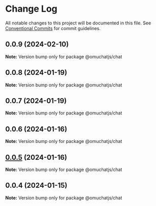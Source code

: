 # Change Log

All notable changes to this project will be documented in this file.
See [Conventional Commits](https://conventionalcommits.org) for commit guidelines.

## 0.0.9 (2024-02-10)

**Note:** Version bump only for package @omuchatjs/chat





## 0.0.8 (2024-01-19)

**Note:** Version bump only for package @omuchatjs/chat





## 0.0.7 (2024-01-19)

**Note:** Version bump only for package @omuchatjs/chat





## 0.0.6 (2024-01-16)

**Note:** Version bump only for package @omuchatjs/chat





## [0.0.5](https://github.com/OMUCHAT/omuchat.js/compare/v0.0.4...v0.0.5) (2024-01-16)

**Note:** Version bump only for package @omuchatjs/chat





## 0.0.4 (2024-01-15)

**Note:** Version bump only for package @omuchatjs/chat
